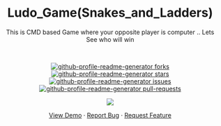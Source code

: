<h1 align="center">Ludo_Game(Snakes_and_Ladders)</h1>
<p align="center"> This is CMD based Game where your opposite player is computer .. Lets See who will win<p><br>
<a href="https://github.com/ashish2030/Ludo-Game/fork" target="blank">

<p align="center">
  <img src="https://img.shields.io/github/forks/ashish2030/Ludo-Game?style=flat-square" alt="github-profile-readme-generator forks"/>
</a>
<a href="https://github.com/ashish2030/Ludo-Game/stargazers" target="blank">
<img src="https://img.shields.io/github/stars/ashish2030/Ludo-Game?style=flat-square" alt="github-profile-readme-generator stars"/>
</a>
<a href="https://github.com/ashish2030/Ludo-Game/issues" target="blank">
<img src="https://img.shields.io/github/issues/ashish2030/Ludo-Game?style=flat-square" alt="github-profile-readme-generator issues"/>
</a>
<a href="https://github.com/ashish2030/Ludo-Game/pulls" target="blank">
<img src="https://img.shields.io/github/issues-pr/ashish2030/Ludo-Game?style=flat-square" alt="github-profile-readme-generator pull-requests"/>
</a>
  </p>
<p align="center"><img src="https://github.com/Ashish2030/Ludo-Game/blob/main/image/important.gif"></p>
<p align="center">
    <a href="https://ashish2030.github.io/Ludo-Game/Calculator.html" target="blank">View Demo</a>
    ·
    <a href="https://github.com/ashish2030/Ludo-Game/issues/new/choose">Report Bug</a>
    ·
    <a href="https://github.com/ashish2030/Ludo-Game/issues/new/choose">Request Feature</a>
</p>

